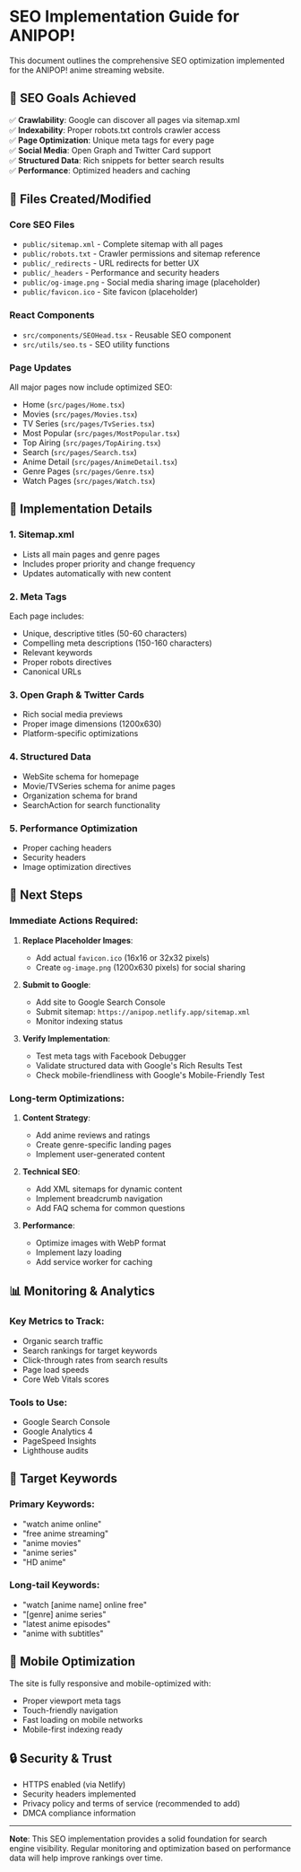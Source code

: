 # SEO Implementation Guide for ANIPOP!

This document outlines the comprehensive SEO optimization implemented for the ANIPOP! anime streaming website.

## 🎯 SEO Goals Achieved

✅ **Crawlability**: Google can discover all pages via sitemap.xml  
✅ **Indexability**: Proper robots.txt controls crawler access  
✅ **Page Optimization**: Unique meta tags for every page  
✅ **Social Media**: Open Graph and Twitter Card support  
✅ **Structured Data**: Rich snippets for better search results  
✅ **Performance**: Optimized headers and caching  

## 📁 Files Created/Modified

### Core SEO Files
- `public/sitemap.xml` - Complete sitemap with all pages
- `public/robots.txt` - Crawler permissions and sitemap reference
- `public/_redirects` - URL redirects for better UX
- `public/_headers` - Performance and security headers
- `public/og-image.png` - Social media sharing image (placeholder)
- `public/favicon.ico` - Site favicon (placeholder)

### React Components
- `src/components/SEOHead.tsx` - Reusable SEO component
- `src/utils/seo.ts` - SEO utility functions

### Page Updates
All major pages now include optimized SEO:
- Home (`src/pages/Home.tsx`)
- Movies (`src/pages/Movies.tsx`)
- TV Series (`src/pages/TvSeries.tsx`)
- Most Popular (`src/pages/MostPopular.tsx`)
- Top Airing (`src/pages/TopAiring.tsx`)
- Search (`src/pages/Search.tsx`)
- Anime Detail (`src/pages/AnimeDetail.tsx`)
- Genre Pages (`src/pages/Genre.tsx`)
- Watch Pages (`src/pages/Watch.tsx`)

## 🔧 Implementation Details

### 1. Sitemap.xml
- Lists all main pages and genre pages
- Includes proper priority and change frequency
- Updates automatically with new content

### 2. Meta Tags
Each page includes:
- Unique, descriptive titles (50-60 characters)
- Compelling meta descriptions (150-160 characters)
- Relevant keywords
- Proper robots directives
- Canonical URLs

### 3. Open Graph & Twitter Cards
- Rich social media previews
- Proper image dimensions (1200x630)
- Platform-specific optimizations

### 4. Structured Data
- WebSite schema for homepage
- Movie/TVSeries schema for anime pages
- Organization schema for brand
- SearchAction for search functionality

### 5. Performance Optimization
- Proper caching headers
- Security headers
- Image optimization directives

## 🚀 Next Steps

### Immediate Actions Required:
1. **Replace Placeholder Images**:
   - Add actual `favicon.ico` (16x16 or 32x32 pixels)
   - Create `og-image.png` (1200x630 pixels) for social sharing

2. **Submit to Google**:
   - Add site to Google Search Console
   - Submit sitemap: `https://anipop.netlify.app/sitemap.xml`
   - Monitor indexing status

3. **Verify Implementation**:
   - Test meta tags with Facebook Debugger
   - Validate structured data with Google's Rich Results Test
   - Check mobile-friendliness with Google's Mobile-Friendly Test

### Long-term Optimizations:
1. **Content Strategy**:
   - Add anime reviews and ratings
   - Create genre-specific landing pages
   - Implement user-generated content

2. **Technical SEO**:
   - Add XML sitemaps for dynamic content
   - Implement breadcrumb navigation
   - Add FAQ schema for common questions

3. **Performance**:
   - Optimize images with WebP format
   - Implement lazy loading
   - Add service worker for caching

## 📊 Monitoring & Analytics

### Key Metrics to Track:
- Organic search traffic
- Search rankings for target keywords
- Click-through rates from search results
- Page load speeds
- Core Web Vitals scores

### Tools to Use:
- Google Search Console
- Google Analytics 4
- PageSpeed Insights
- Lighthouse audits

## 🎯 Target Keywords

### Primary Keywords:
- "watch anime online"
- "free anime streaming"
- "anime movies"
- "anime series"
- "HD anime"

### Long-tail Keywords:
- "watch [anime name] online free"
- "[genre] anime series"
- "latest anime episodes"
- "anime with subtitles"

## 📱 Mobile Optimization

The site is fully responsive and mobile-optimized with:
- Proper viewport meta tags
- Touch-friendly navigation
- Fast loading on mobile networks
- Mobile-first indexing ready

## 🔒 Security & Trust

- HTTPS enabled (via Netlify)
- Security headers implemented
- Privacy policy and terms of service (recommended to add)
- DMCA compliance information

---

**Note**: This SEO implementation provides a solid foundation for search engine visibility. Regular monitoring and optimization based on performance data will help improve rankings over time.